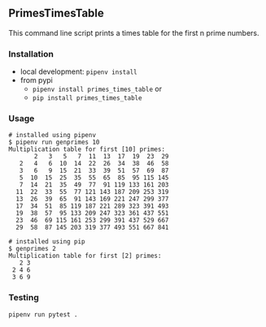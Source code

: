 ## PrimesTimesTable

This command line script prints a times table for the first n prime numbers.


### Installation

- local development: `pipenv install`
- from pypi
    - `pipenv install primes_times_table` or
    - `pip install primes_times_table`
  
### Usage

```text
# installed using pipenv
$ pipenv run genprimes 10
Multiplication table for first [10] primes:
       2   3   5   7  11  13  17  19  23  29
   2   4   6  10  14  22  26  34  38  46  58
   3   6   9  15  21  33  39  51  57  69  87
   5  10  15  25  35  55  65  85  95 115 145
   7  14  21  35  49  77  91 119 133 161 203
  11  22  33  55  77 121 143 187 209 253 319
  13  26  39  65  91 143 169 221 247 299 377
  17  34  51  85 119 187 221 289 323 391 493
  19  38  57  95 133 209 247 323 361 437 551
  23  46  69 115 161 253 299 391 437 529 667
  29  58  87 145 203 319 377 493 551 667 841
 
# installed using pip
$ genprimes 2
Multiplication table for first [2] primes:
   2 3
 2 4 6
 3 6 9
```


### Testing

```bash
pipenv run pytest .
```